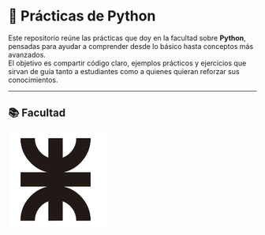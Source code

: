 # 🐍 Prácticas de Python

Este repositorio reúne las prácticas que doy en la facultad sobre **Python**, pensadas para ayudar a comprender desde lo básico hasta conceptos más avanzados.  
El objetivo es compartir código claro, ejemplos prácticos y ejercicios que sirvan de guía tanto a estudiantes como a quienes quieran reforzar sus conocimientos.

---

## 📚 Facultad
<img src="src/logo-utn.png" alt="Logo de la Facultad" width="200">
